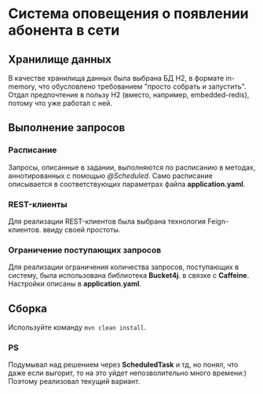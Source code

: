 # Система оповещения о появлении абонента в сети

## Хранилище данных
В качестве хранилища данных была выбрана БД H2, в формате in-memory, что обусловлено требованием "просто собрать и
запустить". Отдал предпочтение в пользу H2 (вместо, например, embedded-redis), потому что уже работал с ней.

## Выполнение запросов
### Расписание
Запросы, описанные в задании, выполняются по расписанию в методах, аннотированных с помощью *@Scheduled*. Само расписание
описывается в соответствующих параметрах файла **application.yaml**.

### REST-клиенты
Для реализации REST-клиентов была выбрана технология Feign-клиентов. ввиду своей простоты.

### Ограничение поступающих запросов
Для реализации ограничения количества запросов, поступающих в систему, была использована библиотека **Bucket4j**. в связке
с **Caffeine**. Настройки описаны в **application.yaml**.

## Сборка
Используйте команду ```mvn clean install```.

### PS
Подумывал над решением через **ScheduledTask** и тд, но понял, что даже если выгорит, то на это уйдет непозволительно
много времени:) Поэтому реализовал текущий вариант.
